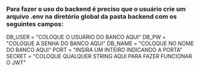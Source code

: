 ### Para fazer o uso do backend é preciso que o usuário crie um arquivo .env na diretório global da pasta backend com os seguintes campos: 

DB_USER = "COLOQUE O USUÁRIO DO BANCO AQUI"
DB_PW = "COLOQUE A SENHA DO BANCO AQUI"
DB_NAME = "COLOQUE NO NOME DO BANCO AQUI"
PORT = "INSIRA UM INTEIRO INDICANDO A PORTA"
SECRET = "COLOQUE QUALQUER STRING AQUI PARA FAZER FUNCIONAR O JWT"
